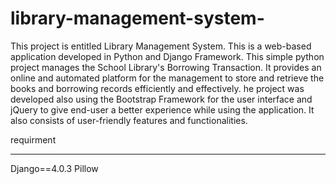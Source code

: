 # library-management-system-
This project is entitled Library Management System. This is a web-based application developed in  Python and Django Framework. This simple  python project manages the School Library's Borrowing Transaction. It provides an online and automated platform for the management to store and retrieve the books and borrowing records efficiently and effectively. he project was developed also using the Bootstrap Framework for the user interface and jQuery to give end-user a better experience while using the application. It also consists of user-friendly features and functionalities.


requirment
____________
Django==4.0.3
Pillow